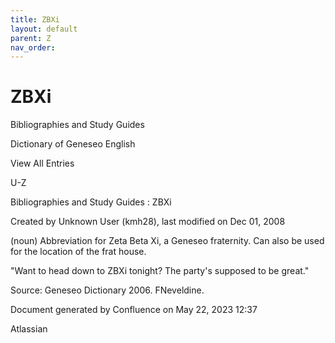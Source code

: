 ```yaml
---
title: ZBXi
layout: default
parent: Z
nav_order:
---
```


# ZBXi

Bibliographies and Study Guides

Dictionary of Geneseo English

View All Entries

U-Z

Bibliographies and Study Guides : ZBXi

Created by  Unknown User (kmh28), last modified on Dec 01, 2008

(noun) Abbreviation for Zeta Beta Xi, a Geneseo fraternity. Can also be used for the location of the frat house.

&quot;Want to head down to ZBXi tonight? The party's supposed to be great.&quot;

Source: Geneseo Dictionary 2006. FNeveldine.

Document generated by Confluence on May 22, 2023 12:37

Atlassian
